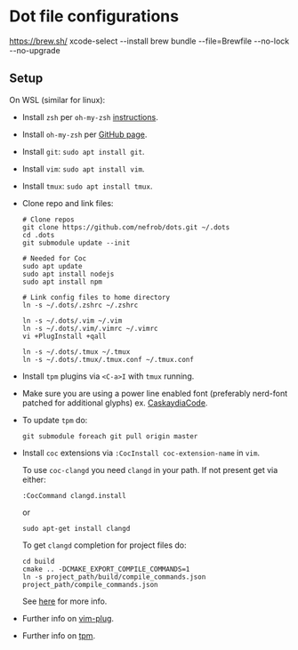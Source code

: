# Dot file configurations

https://brew.sh/
xcode-select --install
brew bundle --file=Brewfile --no-lock --no-upgrade


## Setup

On WSL (similar for linux):
 - Install `zsh` per `oh-my-zsh` [instructions](https://github.com/ohmyzsh/ohmyzsh/wiki/Installing-ZSH).
 - Install `oh-my-zsh` per [GitHub page](https://github.com/ohmyzsh/ohmyzsh).
 - Install `git`: `sudo apt install git`.
 - Install `vim`: `sudo apt install vim`.
 - Install `tmux`: `sudo apt install tmux`.
  

- Clone repo and link files:

  ```
  # Clone repos
  git clone https://github.com/nefrob/dots.git ~/.dots
  cd .dots
  git submodule update --init

  # Needed for Coc
  sudo apt update
  sudo apt install nodejs
  sudo apt install npm

  # Link config files to home directory
  ln -s ~/.dots/.zshrc ~/.zshrc

  ln -s ~/.dots/.vim ~/.vim
  ln -s ~/.dots/.vim/.vimrc ~/.vimrc
  vi +PlugInstall +qall

  ln -s ~/.dots/.tmux ~/.tmux
  ln -s ~/.dots/.tmux/.tmux.conf ~/.tmux.conf
  ```
- Install `tpm` plugins via `<C-a>I` with `tmux` running.

- Make sure you are using a power line enabled font (preferably nerd-font patched for additional glyphs) ex. [CaskaydiaCode](https://github.com/ryanoasis/nerd-fonts/releases/).

-  To update `tpm` do:
    ```
    git submodule foreach git pull origin master
    ```

- Install `coc` extensions via `:CocInstall coc-extension-name` in `vim`. 

  To use `coc-clangd` you need `clangd` in your path. If not present get via either:

  ```
  :CocCommand clangd.install
  ```

  or

  ```
  sudo apt-get install clangd
  ```

  To get `clangd` completion for project files do:

  ```
  cd build
  cmake .. -DCMAKE_EXPORT_COMPILE_COMMANDS=1
  ln -s project_path/build/compile_commands.json project_path/compile_commands.json
  ```

  See [here](https://clangd.llvm.org/installation.html#project-setup) for more info.

- Further info on [vim-plug](https://github.com/junegunn/vim-plug/).

- Further info on [tpm](https://github.com/tmux-plugins/tpm). 
